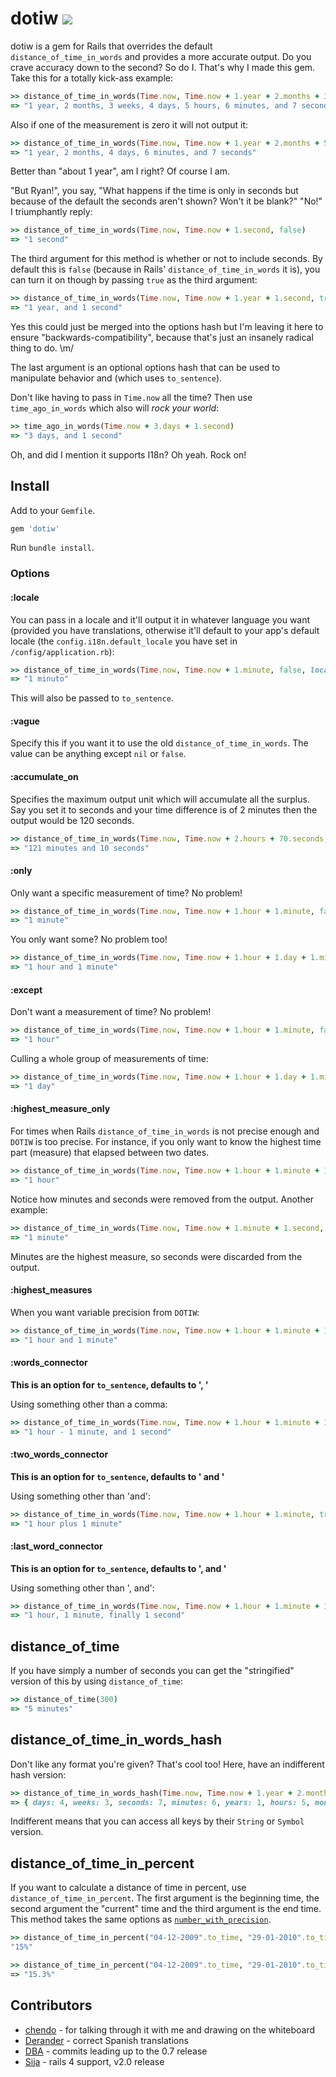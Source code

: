 # dotiw [![](https://travis-ci.org/radar/dotiw.svg)](https://travis-ci.org/radar/dotiw)

dotiw is a gem for Rails that overrides the default `distance_of_time_in_words` and provides a more accurate output. Do you crave accuracy down to the second? So do I. That's why I made this gem. Take this for a totally kick-ass example:

```ruby
>> distance_of_time_in_words(Time.now, Time.now + 1.year + 2.months + 3.weeks + 4.days + 5.hours + 6.minutes + 7.seconds, true)
=> "1 year, 2 months, 3 weeks, 4 days, 5 hours, 6 minutes, and 7 seconds"
```

Also if one of the measurement is zero it will not output it:

```ruby
>> distance_of_time_in_words(Time.now, Time.now + 1.year + 2.months + 5.hours + 6.minutes + 7.seconds, true)
=> "1 year, 2 months, 4 days, 6 minutes, and 7 seconds"
```

Better than "about 1 year", am I right? Of course I am.

"But Ryan!", you say, "What happens if the time is only in seconds but because of the default the seconds aren't shown? Won't it be blank?"
"No!" I triumphantly reply:

```ruby
>> distance_of_time_in_words(Time.now, Time.now + 1.second, false)
=> "1 second"
```

The third argument for this method is whether or not to include seconds. By default this is `false` (because in Rails' `distance_of_time_in_words` it is), you can turn it on though by passing `true` as the third argument:

```ruby
>> distance_of_time_in_words(Time.now, Time.now + 1.year + 1.second, true)
=> "1 year, and 1 second"
```

Yes this could just be merged into the options hash but I'm leaving it here to ensure "backwards-compatibility", because that's just an insanely radical thing to do. \m/

The last argument is an optional options hash that can be used to manipulate behavior and (which uses `to_sentence`).

Don't like having to pass in `Time.now` all the time? Then use `time_ago_in_words` which also will *rock your
world*:

```ruby
>> time_ago_in_words(Time.now + 3.days + 1.second)
=> "3 days, and 1 second"
```

Oh, and did I mention it supports I18n? Oh yeah. Rock on!

## Install

Add to your `Gemfile`.

```ruby
gem 'dotiw'
```

Run `bundle install`.

### Options

#### :locale

You can pass in a locale and it'll output it in whatever language you want (provided you have translations, otherwise it'll default to your app's default locale (the `config.i18n.default_locale` you have set in `/config/application.rb`):

```ruby
>> distance_of_time_in_words(Time.now, Time.now + 1.minute, false, locale: :es)
=> "1 minuto"
```

This will also be passed to `to_sentence`.

#### :vague

Specify this if you want it to use the old `distance_of_time_in_words`. The value can be anything except `nil` or `false`.

#### :accumulate_on

Specifies the maximum output unit which will accumulate all the surplus. Say you set it to seconds and your time difference is of 2 minutes then the output would be 120 seconds.

```ruby
>> distance_of_time_in_words(Time.now, Time.now + 2.hours + 70.seconds, true, accumulate_on: :minutes)
=> "121 minutes and 10 seconds"
```

#### :only

Only want a specific measurement of time? No problem!

```ruby
>> distance_of_time_in_words(Time.now, Time.now + 1.hour + 1.minute, false, only: :minutes)
=> "1 minute"
```

You only want some? No problem too!

```ruby
>> distance_of_time_in_words(Time.now, Time.now + 1.hour + 1.day + 1.minute, false, only: [:minutes, :hours])
=> "1 hour and 1 minute"
```

#### :except

Don't want a measurement of time? No problem!

```ruby
>> distance_of_time_in_words(Time.now, Time.now + 1.hour + 1.minute, false, except: :minutes)
=> "1 hour"
```

Culling a whole group of measurements of time:

```ruby
>> distance_of_time_in_words(Time.now, Time.now + 1.hour + 1.day + 1.minute, false, except: [:minutes, :hours])
=> "1 day"
```

#### :highest\_measure\_only

For times when Rails `distance_of_time_in_words` is not precise enough and `DOTIW` is too precise. For instance, if you only want to know the highest time part (measure) that elapsed between two dates.

```ruby
>> distance_of_time_in_words(Time.now, Time.now + 1.hour + 1.minute + 1.second, true, highest_measure_only: true)
=> "1 hour"
```

Notice how minutes and seconds were removed from the output. Another example:

```ruby
>> distance_of_time_in_words(Time.now, Time.now + 1.minute + 1.second, true, highest_measure_only: true)
=> "1 minute"
```

Minutes are the highest measure, so seconds were discarded from the output.

#### :highest\_measures

When you want variable precision from `DOTIW`:

```ruby
>> distance_of_time_in_words(Time.now, Time.now + 1.hour + 1.minute + 1.second, true, highest_measures: 2)
=> "1 hour and 1 minute"
```

#### :words_connector

**This is an option for `to_sentence`, defaults to ', '**

Using something other than a comma:

```ruby
>> distance_of_time_in_words(Time.now, Time.now + 1.hour + 1.minute + 1.second, true, words_connector: ' - ')
=> "1 hour - 1 minute, and 1 second"
```

#### :two\_words\_connector

**This is an option for `to_sentence`, defaults to ' and '**

Using something other than 'and':

```ruby
>> distance_of_time_in_words(Time.now, Time.now + 1.hour + 1.minute, true, two_words_connector: ' plus ')
=> "1 hour plus 1 minute"
```

#### :last\_word\_connector

**This is an option for `to_sentence`, defaults to ', and '**

Using something other than ', and':

```ruby
>> distance_of_time_in_words(Time.now, Time.now + 1.hour + 1.minute + 1.second, true, last_word_connector: ', finally ')
=> "1 hour, 1 minute, finally 1 second"
```

## distance\_of\_time

If you have simply a number of seconds you can get the "stringified" version of this by using `distance_of_time`:

```ruby
>> distance_of_time(300)
=> "5 minutes"
```

## distance\_of\_time\_in\_words\_hash

Don't like any format you're given? That's cool too! Here, have an indifferent hash version:

```ruby
>> distance_of_time_in_words_hash(Time.now, Time.now + 1.year + 2.months + 3.weeks + 4.days + 5.hours + 6.minutes + 7.seconds)
=> { days: 4, weeks: 3, seconds: 7, minutes: 6, years: 1, hours: 5, months: 2 }
```

Indifferent means that you can access all keys by their `String` or `Symbol` version.

## distance\_of\_time\_in\_percent

If you want to calculate a distance of time in percent, use `distance_of_time_in_percent`. The first argument is the beginning time, the second argument the "current" time and the third argument is the end time. This method takes the same options as [`number_with_precision`](http://api.rubyonrails.org/classes/ActionView/Helpers/NumberHelper.html#method-i-number_with_precision).

```ruby
>> distance_of_time_in_percent("04-12-2009".to_time, "29-01-2010".to_time, "04-12-2010".to_time)
"15%"
```

```ruby
>> distance_of_time_in_percent("04-12-2009".to_time, "29-01-2010".to_time, "04-12-2010".to_time, precision: 1)
=> "15.3%"
```

## Contributors

* [chendo](http://github.com/chendo) - for talking through it with me and drawing on the whiteboard
* [Derander](http://github.com/derander) - correct Spanish translations
* [DBA](http://github.com/dba) - commits leading up to the 0.7 release
* [Sija](http://github.com/Sija) - rails 4 support, v2.0 release
